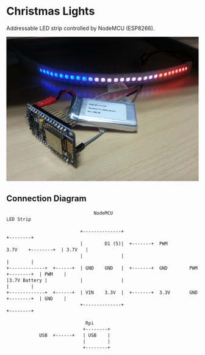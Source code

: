 # Christmas Lights

Addressable LED strip controlled by NodeMCU (ESP8266). 

!["Addressable LED strip controlled by NodeMCU"](images/IoTXmasLights.jpg)

## Connection Diagram

```
                                NodeMCU                                                 LED Strip

                           +--------------+                                            +--------+
                           |        D1 (5)|  +-------+  PWM        3.7V    +--------+  | 3.7V   |
                           |              |                                            |        |
+-------------+  +------+  | GND    GND   |  +-------+  GND        PWM     +--------+  | PWM    |
|3.7V Battery |            |              |                                            |        |
+-------------+  +------+  | VIN    3.3V  |  +-------+  3.3V       GND     +--------+  | GND    |
                           +--------------+                                            +--------+

							 Rpi
							+--------+
			USB	 +------+ 	| USB    |
							|        |
							+--------+                           
```      
